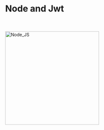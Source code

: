 # <h1>Node and Jwt<h1>

<div style="display: inline_block"><br>
  <img align="center" alt="Node_JS" height="300" width="300" src="https://cdn.jsdelivr.net/gh/devicons/devicon/icons/nodejs/nodejs-original-wordmark.svg" />
</div>

